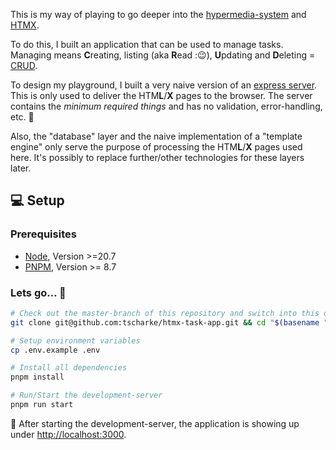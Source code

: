 This is my way of playing to go deeper into the [hypermedia-system](https://hypermedia.systems)
and [HTMX](https://htmx.org).

To do this, I built an application that can be used to manage tasks. Managing means
**C**reating, listing (aka **R**ead :😉), **U**pdating and **D**eleting = [CRUD](https://en.wikipedia.org/wiki/Create,_read,_update_and_delete).

To design my playground, I built a very naive version of an [express server](http://expressjs.com/).
This is only used to deliver the HTM**L**/**X** pages to the browser. The server contains the *minimum required things*
and has no validation, error-handling, etc. 🤷‍

Also, the "database" layer and the naive implementation of a "template engine" only serve the purpose of processing
the HTM**L**/**X** pages used here. It's possibly to replace further/other technologies for these layers later.

## 💻 Setup

### Prerequisites

- [Node](https://nodejs.org/en), Version >=20.7
- [PNPM](https://pnpm.io/), Version >= 8.7

### Lets go… 🚀

```bash
# Check out the master-branch of this repository and switch into this directory
git clone git@github.com:tscharke/htmx-task-app.git && cd "$(basename "$_" .git)"

# Setup environment variables
cp .env.example .env

# Install all dependencies
pnpm install

# Run/Start the development-server
pnpm run start
```

🤩 After starting the development-server, the application is showing up under [http://localhost:3000](http://localhost:3000).

